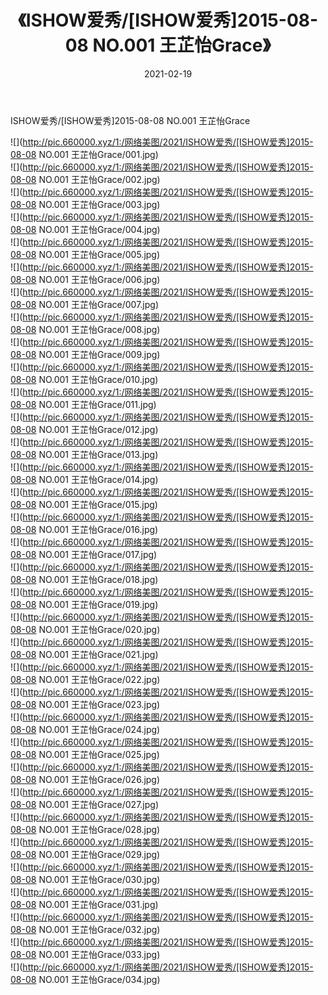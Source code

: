 ﻿---
layout: post
title:  《ISHOW爱秀/[ISHOW爱秀]2015-08-08 NO.001 王芷怡Grace》
date:   2021-02-19
img: http://pic.660000.xyz/1:/网络美图/2021/ISHOW爱秀/[ISHOW爱秀]2015-08-08 NO.001 王芷怡Grace/000.jpg
categories: [美女, 清纯, 唯美]
---

ISHOW爱秀/[ISHOW爱秀]2015-08-08 NO.001 王芷怡Grace

 ![](http://pic.660000.xyz/1:/网络美图/2021/ISHOW爱秀/[ISHOW爱秀]2015-08-08 NO.001 王芷怡Grace/001.jpg) <br>![](http://pic.660000.xyz/1:/网络美图/2021/ISHOW爱秀/[ISHOW爱秀]2015-08-08 NO.001 王芷怡Grace/002.jpg) <br>![](http://pic.660000.xyz/1:/网络美图/2021/ISHOW爱秀/[ISHOW爱秀]2015-08-08 NO.001 王芷怡Grace/003.jpg) <br>![](http://pic.660000.xyz/1:/网络美图/2021/ISHOW爱秀/[ISHOW爱秀]2015-08-08 NO.001 王芷怡Grace/004.jpg) <br>![](http://pic.660000.xyz/1:/网络美图/2021/ISHOW爱秀/[ISHOW爱秀]2015-08-08 NO.001 王芷怡Grace/005.jpg) <br>![](http://pic.660000.xyz/1:/网络美图/2021/ISHOW爱秀/[ISHOW爱秀]2015-08-08 NO.001 王芷怡Grace/006.jpg) <br>![](http://pic.660000.xyz/1:/网络美图/2021/ISHOW爱秀/[ISHOW爱秀]2015-08-08 NO.001 王芷怡Grace/007.jpg) <br>![](http://pic.660000.xyz/1:/网络美图/2021/ISHOW爱秀/[ISHOW爱秀]2015-08-08 NO.001 王芷怡Grace/008.jpg) <br>![](http://pic.660000.xyz/1:/网络美图/2021/ISHOW爱秀/[ISHOW爱秀]2015-08-08 NO.001 王芷怡Grace/009.jpg) <br>![](http://pic.660000.xyz/1:/网络美图/2021/ISHOW爱秀/[ISHOW爱秀]2015-08-08 NO.001 王芷怡Grace/010.jpg) <br>![](http://pic.660000.xyz/1:/网络美图/2021/ISHOW爱秀/[ISHOW爱秀]2015-08-08 NO.001 王芷怡Grace/011.jpg) <br>![](http://pic.660000.xyz/1:/网络美图/2021/ISHOW爱秀/[ISHOW爱秀]2015-08-08 NO.001 王芷怡Grace/012.jpg) <br>![](http://pic.660000.xyz/1:/网络美图/2021/ISHOW爱秀/[ISHOW爱秀]2015-08-08 NO.001 王芷怡Grace/013.jpg) <br>![](http://pic.660000.xyz/1:/网络美图/2021/ISHOW爱秀/[ISHOW爱秀]2015-08-08 NO.001 王芷怡Grace/014.jpg) <br>![](http://pic.660000.xyz/1:/网络美图/2021/ISHOW爱秀/[ISHOW爱秀]2015-08-08 NO.001 王芷怡Grace/015.jpg) <br>![](http://pic.660000.xyz/1:/网络美图/2021/ISHOW爱秀/[ISHOW爱秀]2015-08-08 NO.001 王芷怡Grace/016.jpg) <br>![](http://pic.660000.xyz/1:/网络美图/2021/ISHOW爱秀/[ISHOW爱秀]2015-08-08 NO.001 王芷怡Grace/017.jpg) <br>![](http://pic.660000.xyz/1:/网络美图/2021/ISHOW爱秀/[ISHOW爱秀]2015-08-08 NO.001 王芷怡Grace/018.jpg) <br>![](http://pic.660000.xyz/1:/网络美图/2021/ISHOW爱秀/[ISHOW爱秀]2015-08-08 NO.001 王芷怡Grace/019.jpg) <br>![](http://pic.660000.xyz/1:/网络美图/2021/ISHOW爱秀/[ISHOW爱秀]2015-08-08 NO.001 王芷怡Grace/020.jpg) <br>![](http://pic.660000.xyz/1:/网络美图/2021/ISHOW爱秀/[ISHOW爱秀]2015-08-08 NO.001 王芷怡Grace/021.jpg) <br>![](http://pic.660000.xyz/1:/网络美图/2021/ISHOW爱秀/[ISHOW爱秀]2015-08-08 NO.001 王芷怡Grace/022.jpg) <br>![](http://pic.660000.xyz/1:/网络美图/2021/ISHOW爱秀/[ISHOW爱秀]2015-08-08 NO.001 王芷怡Grace/023.jpg) <br>![](http://pic.660000.xyz/1:/网络美图/2021/ISHOW爱秀/[ISHOW爱秀]2015-08-08 NO.001 王芷怡Grace/024.jpg) <br>![](http://pic.660000.xyz/1:/网络美图/2021/ISHOW爱秀/[ISHOW爱秀]2015-08-08 NO.001 王芷怡Grace/025.jpg) <br>![](http://pic.660000.xyz/1:/网络美图/2021/ISHOW爱秀/[ISHOW爱秀]2015-08-08 NO.001 王芷怡Grace/026.jpg) <br>![](http://pic.660000.xyz/1:/网络美图/2021/ISHOW爱秀/[ISHOW爱秀]2015-08-08 NO.001 王芷怡Grace/027.jpg) <br>![](http://pic.660000.xyz/1:/网络美图/2021/ISHOW爱秀/[ISHOW爱秀]2015-08-08 NO.001 王芷怡Grace/028.jpg) <br>![](http://pic.660000.xyz/1:/网络美图/2021/ISHOW爱秀/[ISHOW爱秀]2015-08-08 NO.001 王芷怡Grace/029.jpg) <br>![](http://pic.660000.xyz/1:/网络美图/2021/ISHOW爱秀/[ISHOW爱秀]2015-08-08 NO.001 王芷怡Grace/030.jpg) <br>![](http://pic.660000.xyz/1:/网络美图/2021/ISHOW爱秀/[ISHOW爱秀]2015-08-08 NO.001 王芷怡Grace/031.jpg) <br>![](http://pic.660000.xyz/1:/网络美图/2021/ISHOW爱秀/[ISHOW爱秀]2015-08-08 NO.001 王芷怡Grace/032.jpg) <br>![](http://pic.660000.xyz/1:/网络美图/2021/ISHOW爱秀/[ISHOW爱秀]2015-08-08 NO.001 王芷怡Grace/033.jpg) <br>![](http://pic.660000.xyz/1:/网络美图/2021/ISHOW爱秀/[ISHOW爱秀]2015-08-08 NO.001 王芷怡Grace/034.jpg) <br>